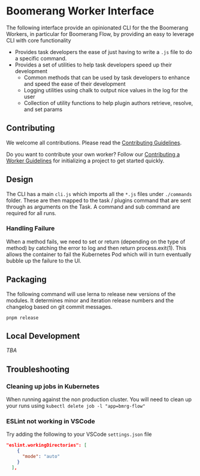 # Boomerang Worker Interface

The following interface provide an opinionated CLI for the the Boomerang Workers, in particular for Boomerang Flow, by providing an easy to leverage CLI with core functionality

- Provides task developers the ease of just having to write a `.js` file to do a specific command.
- Provides a set of utilities to help task developers speed up their development
  - Common methods that can be used by task developers to enhance and speed the ease of their development
  - Logging utilities using chalk to output nice values in the log for the user
  - Collection of utility functions to help plugin authors retrieve, resolve, and set params

## Contributing

We welcome all contributions. Please read the [Contributing Guidelines](./CONTRIBUTING.md).

Do you want to contribute your own worker? Follow our [Contributing a Worker Guidelines](./CONTRIBUTING_WORKER.md) for initializing a project to get started quickly.

## Design

The CLI has a main `cli.js` which imports all the `*.js` files under `./commands` folder. These are then mapped to the task / plugins command that are sent through as arguments on the Task. A command and sub command are required for all runs.

### Handling Failure

When a method fails, we need to set or return (depending on the type of method) by catching the error to log and then return process.exit(1). This allows the container to fail the Kubernetes Pod which will in turn eventually bubble up the failure to the UI.

## Packaging

The following command will use lerna to release new versions of the modules. It determines minor and iteration release numbers and the changelog based on git commit messages.

`pnpm release`

## Local Development

_TBA_

## Troubleshooting

### Cleaning up jobs in Kubernetes

When running against the non production cluster. You will need to clean up your runs using `kubectl delete job -l "app=bmrg-flow"`

### ESLint not working in VSCode

Try adding the following to your VSCode `settings.json` file

```json
"eslint.workingDirectories": [
    {
      "mode": "auto"
    }
  ],
```
